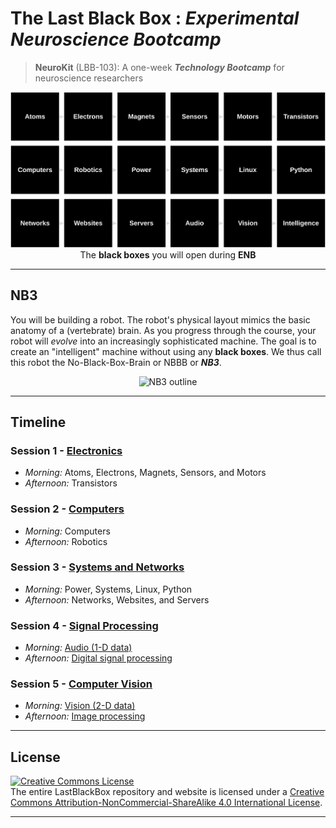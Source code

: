# The Last Black Box : *Experimental Neuroscience Bootcamp*

> **NeuroKit** (LBB-103): A one-week ***Technology Bootcamp*** for neuroscience researchers

<p align="center">
<img src="_designs/layout_bootcamp.png" alt="LBB bootcamp layout" width="800">
<br>
<span>The <b>black boxes</b> you will open during <b>ENB</b></span>
</p>

----

## NB3

You will be building a robot. The robot's physical layout mimics the basic anatomy of a (vertebrate) brain. As you progress through the course, your robot will *evolve* into an increasingly sophisticated machine. The goal is to create an "intelligent" machine without using any **black boxes**. We thus call this robot the No-Black-Box-Brain or NBBB or ***NB3***.

<p align="center">
<img src="../_designs/NB3/NB3_render.png" alt="NB3 outline" width="300" height="300">
</p>

----

## Timeline

### Session 1 - [Electronics](session_1/README.md)

- *Morning:* Atoms, Electrons, Magnets, Sensors, and Motors
- *Afternoon:* Transistors

### Session 2 - [Computers](session_2/README.md)

- *Morning:* Computers
- *Afternoon:* Robotics

### Session 3 - [Systems and Networks](session_3/README.md)

- *Morning:* Power, Systems, Linux, Python
- *Afternoon:* Networks, Websites, and Servers

### Session 4 - [Signal Processing](session_4)

- *Morning:* [Audio (1-D data)](session_4/Morning.md)
- *Afternoon:* [Digital signal processing](session_4/Afternoon.md)

### Session 5 - [Computer Vision](session_5)

- *Morning:* [Vision (2-D data)](session_5/Morning.md)
- *Afternoon:* [Image processing](session_5/Afternoon.md)

---

## License

<a rel="license" href="http://creativecommons.org/licenses/by-nc-sa/4.0/"><img alt="Creative Commons License" style="border-width:0" src="https://i.creativecommons.org/l/by-nc-sa/4.0/88x31.png" /></a><br />The entire LastBlackBox repository and website is licensed under a <a rel="license" href="http://creativecommons.org/licenses/by-nc-sa/4.0/">Creative Commons Attribution-NonCommercial-ShareAlike 4.0 International License</a>.

---
